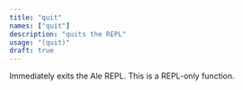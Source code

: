 ```yaml
---
title: "quit"
names: ["quit"]
description: "quits the REPL"
usage: "(quit)"
draft: true
---
```


Immediately exits the Ale REPL. This is a REPL-only function.
